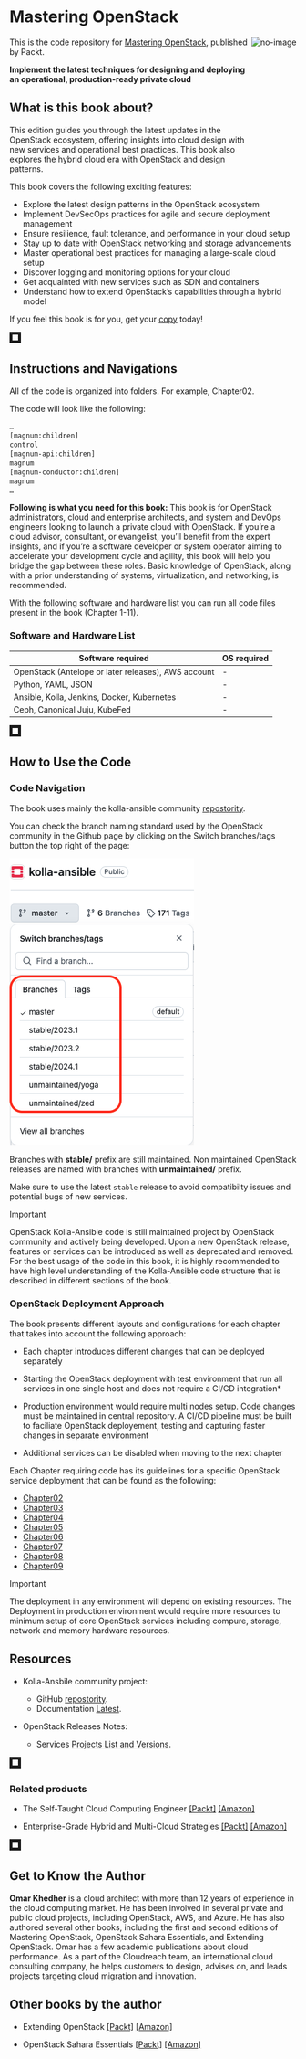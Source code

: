 # Mastering OpenStack

<a href="https://www.packtpub.com/en-us/product/mastering-openstack-9781835468913"><img src="https://content.packt.com/B21716/cover_image_small.jpg" alt="no-image" height="256px" align="right"></a>

This is the code repository for [Mastering OpenStack](https://www.packtpub.com/en-us/product/mastering-openstack-9781835468913), published by Packt.

**Implement the latest techniques for designing and deploying an operational, production-ready private cloud**

## What is this book about?
This edition guides you through the latest updates in the OpenStack ecosystem, offering insights into cloud design with new services and operational best practices. This book also explores the hybrid cloud era with OpenStack and design patterns.

This book covers the following exciting features:
* Explore the latest design patterns in the OpenStack ecosystem
* Implement DevSecOps practices for agile and secure deployment management
* Ensure resilience, fault tolerance, and performance in your cloud setup
* Stay up to date with OpenStack networking and storage advancements
* Master operational best practices for managing a large-scale cloud setup
* Discover logging and monitoring options for your cloud
* Get acquainted with new services such as SDN and containers
* Understand how to extend OpenStack’s capabilities through a hybrid model

If you feel this book is for you, get your [copy](https://www.amazon.com/Mastering-OpenStack-techniques-operational-production-ready/dp/1835468918) today!

<a href="https://www.packtpub.com/?utm_source=github&utm_medium=banner&utm_campaign=GitHubBanner"><img src="https://raw.githubusercontent.com/PacktPublishing/GitHub/master/GitHub.png" 
alt="https://www.packtpub.com/" border="5" /></a>

## Instructions and Navigations
All of the code is organized into folders. For example, Chapter02.

The code will look like the following:
```
…
[magnum:children]
control
[magnum-api:children]
magnum
[magnum-conductor:children]
magnum
…
```
**Following is what you need for this book:**
This book is for OpenStack administrators, cloud and enterprise architects, and system and DevOps engineers looking to launch a private cloud with OpenStack. If you’re a cloud advisor, consultant, or evangelist, you’ll benefit from the expert insights, and if you’re a software developer or system operator aiming to accelerate your development cycle and agility, this book will help you bridge the gap between these roles. Basic knowledge of OpenStack, along with a prior understanding of systems, virtualization, and networking, is recommended.

With the following software and hardware list you can run all code files present in the book (Chapter 1-11).
### Software and Hardware List
| Software required | OS required |
| ------------------------------------ | ----------------------------------- |
| OpenStack (Antelope or later releases), AWS account | - |
| Python, YAML, JSON | - |
| Ansible, Kolla, Jenkins, Docker, Kubernetes | - |
| Ceph, Canonical Juju, KubeFed | - |

<a href="https://www.packtpub.com/?utm_source=github&utm_medium=banner&utm_campaign=GitHubBanner"><img src="https://raw.githubusercontent.com/PacktPublishing/GitHub/master/GitHub.png" 
alt="https://www.packtpub.com/" border="5" /></a>

## How to Use the Code

### Code Navigation

The book uses mainly the kolla-ansible community [repostority](https://github.com/openstack/kolla-ansible).

You can check the branch naming standard used by the OpenStack community in the Github page by clicking on the Switch branches/tags button the top right of the page:

![Branch Naming](Chapter02/IMG/Branches-Names-Standards.png)

Branches with **stable/** prefix are still maintained. Non maintained OpenStack releases are named with branches with **unmaintained/** prefix.

Make sure to use the latest `stable` release to avoid compatibilty issues and potential bugs of new services.



> [!IMPORTANT]
> OpenStack Kolla-Ansible  code is still maintained project by OpenStack community and actively being developed. Upon a new OpenStack release, features or services can be introduced as well as deprecated and removed. For the best usage of the code in this book, it is highly recommended to have high level understanding of the Kolla-Ansible code structure that is described in different sections of the book.  



### OpenStack Deployment Approach 

The book presents different layouts and configurations for each chapter that takes into account the following approach:

- Each chapter introduces different changes that can be deployed separately

- Starting the OpenStack deployment with test environment that  run all services in one single host and does not require a CI/CD integration*

- Production environment would require multi nodes setup. Code changes must be maintained in central repository. A CI/CD pipeline must be built to faciliate OpenStack deployement, testing and capturing faster changes in separate environment 

- Additional services can be disabled when moving to the next chapter


Each Chapter requiring code has its guidelines for a specific OpenStack service deployment that can be found as the following:

- [Chapter02](https://github.com/PacktPublishing/Mastering-OpenStack-Third-Edition/tree/main/Chapter02)
- [Chapter03](https://github.com/PacktPublishing/Mastering-OpenStack-Third-Edition/tree/main/Chapter03)
- [Chapter04](https://github.com/PacktPublishing/Mastering-OpenStack-Third-Edition/tree/main/Chapter04)
- [Chapter05](https://github.com/PacktPublishing/Mastering-OpenStack-Third-Edition/tree/main/Chapter05)
- [Chapter06](https://github.com/PacktPublishing/Mastering-OpenStack-Third-Edition/tree/main/Chapter06)
- [Chapter07](https://github.com/PacktPublishing/Mastering-OpenStack-Third-Edition/tree/main/Chapter07)
- [Chapter08](https://github.com/PacktPublishing/Mastering-OpenStack-Third-Edition/tree/main/Chapter08)
- [Chapter09](https://github.com/PacktPublishing/Mastering-OpenStack-Third-Edition/tree/main/Chapter09)





> [!IMPORTANT]
> The deployment in any environment will depend on existing resources. The Deployment in production environment would require more resources to minimum setup of core OpenStack services including compure, storage, network and memory hardware resources.


## Resources

* Kolla-Ansbile community project: 
    * GitHub [repostority](https://github.com/openstack/kolla-ansible).
    * Documentation [Latest](https://docs.openstack.org/kolla-ansible/latest/).

* OpenStack Releases Notes:
    * Services [Projects List and Versions](https://releases.openstack.org/dalmatian/index.html).
    



<a href="https://www.packtpub.com/?utm_source=github&utm_medium=banner&utm_campaign=GitHubBanner"><img src="https://raw.githubusercontent.com/PacktPublishing/GitHub/master/GitHub.png" 
alt="https://www.packtpub.com/" border="5" /></a>


### Related products
* The Self-Taught Cloud Computing Engineer [[Packt]](https://www.packtpub.com/en-US/product/the-self-taught-cloud-computing-engineer-9781805123705) [[Amazon]](https://www.amazon.com/dp/180512370X)

* Enterprise-Grade Hybrid and Multi-Cloud Strategies [[Packt]](https://www.packtpub.com/en-us/product/enterprise-grade-hybrid-and-multi-cloud-strategies-9781804615119) [[Amazon]](https://www.amazon.com/dp/1804615110)

<a href="https://www.packtpub.com/?utm_source=github&utm_medium=banner&utm_campaign=GitHubBanner"><img src="https://raw.githubusercontent.com/PacktPublishing/GitHub/master/GitHub.png" 
alt="https://www.packtpub.com/" border="5" /></a>

## Get to Know the Author
**Omar Khedher**
 is a cloud architect with more than 12 years of experience in the cloud computing market. He has been involved in several private and public cloud projects, including OpenStack, AWS, and Azure. He has also authored several other books, including the first and second editions of Mastering OpenStack, OpenStack Sahara Essentials, and Extending OpenStack. Omar has a few academic publications about cloud performance. As a part of the Cloudreach team, an international cloud consulting company, he helps customers to design, advises on, and leads projects targeting cloud migration and innovation.

## Other books by the author
* Extending OpenStack [[Packt]](https://www.packtpub.com/en-us/product/extending-openstack-9781786465535) [[Amazon]](https://www.amazon.com/Extending-OpenStack-containerization-deployment-architecting/dp/1786465531)

* OpenStack Sahara Essentials [[Packt]](https://www.packtpub.com/en-us/product/openstack-sahara-essentials-9781785885969) [[Amazon]](https://www.amazon.com/OpenStack-Sahara-Essentials-Omar-Khedher/dp/1785885960)


